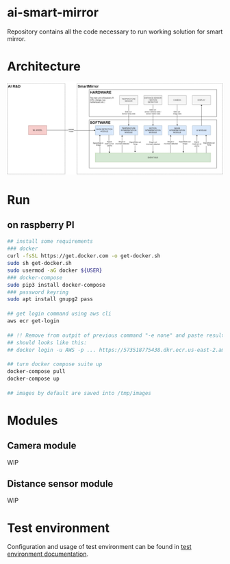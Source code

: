 # ai-smart-mirror
Repository contains all the code necessary to run working solution for smart mirror.

# Architecture
![SmartMirror Architecture](doc/images/smart_mirror_architecture.jpg)

# Run
## on raspberry PI
```bash
## install some requirements
### docker
curl -fsSL https://get.docker.com -o get-docker.sh
sudo sh get-docker.sh
sudo usermod -aG docker ${USER}
### docker-compose
sudo pip3 install docker-compose
### password keyring
sudo apt install gnupg2 pass

## get login command using aws cli
aws ecr get-login

## !! Remove from outpit of previous command "-e none" and paste result into terminal, will log you into ECR
## should looks like this:
## docker login -u AWS -p ... https://573518775438.dkr.ecr.us-east-2.amazonaws.com

## turn docker compose suite up
docker-compose pull
docker-compose up

## images by default are saved into /tmp/images
```

# Modules
## Camera module
WIP
## Distance sensor module
WIP

# Test environment
Configuration and usage of test environment can be found in [test environment documentation](doc/test_environment.md).
